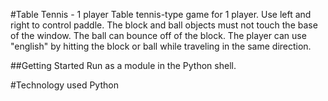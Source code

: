 #Table Tennis - 1 player
Table tennis-type game for 1 player. Use left and right to control paddle. The block and ball objects must not touch the base of the window. The ball can bounce off of the block. The player can use "english" by hitting the block or ball while traveling in the same direction.

##Getting Started
Run as a module in the Python shell.

#Technology used
Python